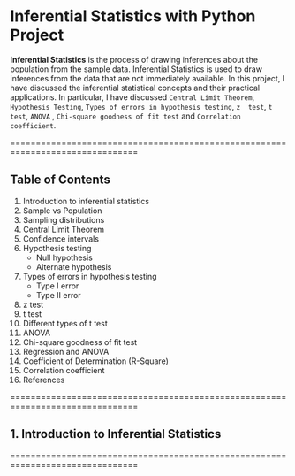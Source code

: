 # Inferential Statistics with Python Project

**Inferential Statistics** is the process of drawing inferences about the population from the sample data. Inferential Statistics is used to draw inferences from the data that are not immediately available. In this project, I have discussed the inferential statistical concepts and their practical applications. In particular, I have discussed `Central Limit Theorem`, `Hypothesis Testing`, `Types of errors in hypothesis testing`, `z  test`, `t  test`, `ANOVA` , `Chi-square goodness of fit test` and `Correlation coefficient`.


===============================================================================

## Table of Contents


1.	Introduction to inferential statistics
2.	Sample vs Population
3.	Sampling distributions
4.	Central Limit Theorem
5.	Confidence intervals
6.	Hypothesis testing
    -	Null hypothesis
    -	Alternate hypothesis
7.	Types of errors in hypothesis testing
    -	Type I error
    -	Type II error
8.	z test
9.	t test
10.	Different types of t test
11.	ANOVA
12.	Chi-square goodness of fit test
13.	Regression and ANOVA
14.	Coefficient of Determination (R-Square)
15.	Correlation coefficient
16.	References



===============================================================================

## 1. Introduction to Inferential Statistics



===============================================================================

